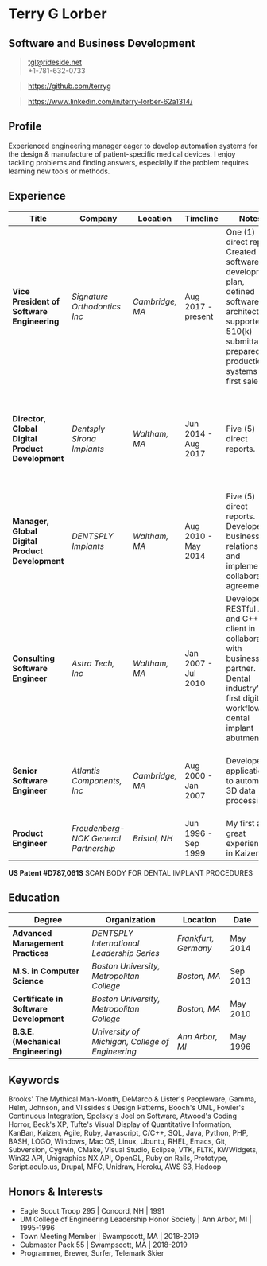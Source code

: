 # Terry G Lorber
## Software and Business Development        

> <tgl@rideside.net>  
> +1-781-632-0733

> <https://github.com/terryg>

> <https://www.linkedin.com/in/terry-lorber-62a1314/>

## Profile
Experienced engineering manager eager to develop automation systems for the design & manufacture of patient-specific medical devices. I enjoy tackling problems and finding answers, especially if the problem requires learning new tools or methods.

## Experience

| Title | Company | Location | Timeline | Notes | Tech |
|-------|---------|----------|----------|-------|------|
| __Vice President of Software Engineering__ | _Signature Orthodontics Inc_ | _Cambridge, MA_ | Aug 2017 - present | One (1) direct report. Created software development plan, defined software architecture, supported 510(k) submittal, prepared production systems for first sale. | JavaScript, Ember.js, three.js, Ruby, C++, Docker, NGINX, Postgresql, Ubuntu, Git, bash, Azure DevOps, Azure |
| __Director, Global Digital Product Development__ | _Dentsply Sirona Implants_ | _Waltham, MA_ | Jun 2014 - Aug 2017 | Five (5) direct reports. | C++, Ruby, Rails, Capistrano, NGINX, Postgresql, CentOS, Subversion, Bugzilla, Cygwin, bash, rackspace.com |
| __Manager, Global Digital Product Development__ | _DENTSPLY Implants_ | _Waltham, MA_ | Aug 2010 - May 2014 | Five (5) direct reports. Developed business relationships and implemented collaboration agreements. | Ruby, Rails, Capistrano, Apache, Postgresql, CentOS, Subversion, Bugzilla, Cygwin, bash, rackspace.com |
| __Consulting Software Engineer__ | _Astra Tech, Inc_ | _Waltham, MA_ | Jan 2007 - Jul 2010 | Developed RESTful API and C++ client in collaboration with business partner. Dental industry's first digital workflow for dental implant abutments. | Ruby, Rails, Capistrano, Apache, Postgresql, CentOS, Subversion, Bugzilla, Cygwin, bash, rackspace.com |
| __Senior Software Engineer__ | _Atlantis Components, Inc_ | _Cambridge, MA_ | Aug 2000 - Jan 2007 | Developed applications to automate 3D data processing. | C++, Ruby, Rails, Apache, Postgresql, RedHat, CVS, Bugzilla, CMake, Cygwin, bash |
| __Product Engineer__ | _Freudenberg-NOK General Partnership_ | _Bristol, NH_ | Jun 1996 - Sep 1999 | My first and great experience in Kaizen. | Unigraphics NX, C |

__US Patent #D787,061S__ SCAN BODY FOR DENTAL IMPLANT PROCEDURES

## Education

| Degree | Organization | Location | Date |
|--------|--------------|----------|------|
| __Advanced Management Practices__ | _DENTSPLY International Leadership Series_ | _Frankfurt, Germany_ | May 2014 |
| __M.S. in Computer Science__ | _Boston University, Metropolitan College_ | _Boston, MA_ | Sep 2013 |
| __Certificate in Software Development__ | _Boston University, Metropolitan College_ | _Boston, MA_ | May 2010 |
| __B.S.E. (Mechanical Engineering)__ | _University of Michigan, College of Engineering_ | _Ann Arbor, MI_ | May 1996 |

## Keywords
Brooks' The Mythical Man-Month, DeMarco & Lister's Peopleware, Gamma, Helm, Johnson, and Vlissides's Design Patterns, Booch's UML, Fowler's Continuous Integration, Spolsky's Joel on Software, Atwood's Coding Horror, Beck's XP, Tufte's Visual Display of Quantitative Information, KanBan, Kaizen, Agile, Ruby, Javascript, C/C++, SQL, Java, Python, PHP, BASH, LOGO, Windows, Mac OS, Linux, Ubuntu, RHEL, Emacs, Git, Subversion, Cygwin, CMake, Visual Studio, Eclipse, VTK, FLTK, KWWidgets, Win32 API, Unigraphics NX API, OpenGL, Ruby on Rails, Prototype, Script.aculo.us, Drupal, MFC, Unidraw, Heroku, AWS S3, Hadoop

## Honors & Interests
- Eagle Scout Troop 295 | Concord, NH | 1991
- UM College of Engineering Leadership Honor Society | Ann Arbor, MI | 1995-1996
- Town Meeting Member | Swampscott, MA | 2018-2019 
- Cubmaster Pack 55 | Swampscott, MA | 2018-2019 
- Programmer, Brewer, Surfer, Telemark Skier
